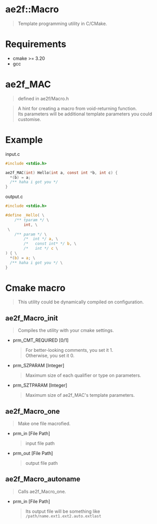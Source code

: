 # ae2f::Macro
> Template programming utility in C/CMake.  

# Requirements
- cmake >= 3.20
- gcc

# ae2f_MAC 
> defined in ae2f/Macro.h

> A hint for creating a macro from void-returning function.  
> Its parameters will be additional template parameters you could customise.

# Example
input.c  
```c
#include <stdio.h>

ae2f_MAC(int) Hello(int a, const int *b, int c) {
  *(b) = a;
  /** haha i got you */
}
```

output.c  
```c
#include <stdio.h>

#define _Hello( \
	/** tparam */ \
		int, \
 \
	/** param */ \
		/*  int */ a, \
		/*   const int* */ b, \
		/*   int */ c \
) { \
  *(b) = a; \
  /** haha i got you */ \
}
```

# Cmake macro
> This utility could be dynamically compiled on configuration.  

## ae2f_Macro_init
> Compiles the utility with your cmake settings.  

- prm_CMT_REQUIRED  [0/1]
    > For better-looking comments, you set it 1.  
    > Otherwise, you set it 0.

- prm_SZPARAM       [Integer]
    > Maximum size of each qualifier or type on parameters.

- prm_SZTPARAM      [Integer]
    > Maximum size of ae2f_MAC's template parameters.

## ae2f_Macro_one
> Make one file macrofied.

- prm_in    [File Path]
    > input file path

- prm_out   [File Path]
    > output file path

## ae2f_Macro_autoname
> Calls ae2f_Macro_one.

- prm_in    [File Path]
    > Its output file will be something like `/path/name.ext1.ext2.auto.extlast`

